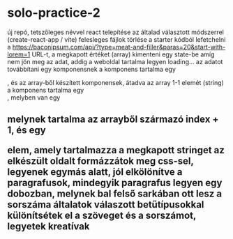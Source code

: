 # solo-practice-2

új repó, tetszőleges névvel
react telepítése az általad választott módszerrel (create-react-app / vite)
felesleges fájlok törlése a starter kódból
lefetchelni a https://baconipsum.com/api/?type=meat-and-filler&paras=20&start-with-lorem=1 URL-t, a megkapott értéket  (array) kimenteni egy state-be
amíg nem jön meg az adat, addig a weboldal tartalma legyen loading...
az adatot továbbítani egy <Page /> komponensnek
a <Page /> komponens tartalma egy <div className="page">, és az array-ből készített <Paragraph /> komponensek, átadva az array 1-1 elemét (string)
a <Paragraph /> komponens tartalma egy <div className="paragraph">, melyben van egy <h2> melynek tartalma az arrayből származó index + 1, és egy  <p> elem, amely tartalmazza a megkapott stringet
az elkészült oldalt formázzátok meg css-sel, legyenek egymás alatt, jól elkölönítve a paragrafusok, mindegyik paragrafus legyen egy dobozban, melynek bal felső sarkában ott lesz a sorszáma
általatok válaszott betűtípusokkal különítsétek el a szöveget és a sorszámot, legyetek kreatívak